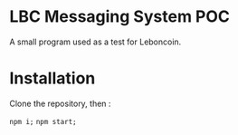 # LBC Messaging System POC

A small program used as a test for Leboncoin.

# Installation

Clone the repository, then :

`npm i;`
`npm start;`